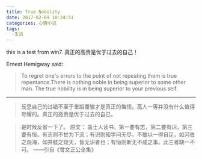 ```yaml
---
title: True Nobility
date: 2017-02-09 10:24:51
categories: 心情小记
tags:
  -生活
---
```

this is a test from win7.
真正的高贵是优于过去的自己！
<!-- more -->
Ernest Hemigway said:
>To regret one's errors to the point of not repeating them is true repentance.There is nothing noble in being superior to some other man. The true nobility is in being superior to your previous self.
***
>反思自己的过错不至于重蹈覆辙才是真正的悔悟。高人一等并没有什么值得夸耀的。真正的高贵是优于过去的自已。

>是时候反省一下了。
原文：
>盖士人读书，第一要有志，第二要有识，第三要有恒。有志则不甘为下流；有识则知学问无尽，不敢以一得自足，如河伯之观海，如井蛙之窥天，皆无识者也；有恒则断无不成之事。此三者缺一不可。
>——引自《曾文正公全集》
